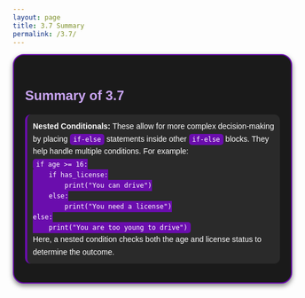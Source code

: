 ```yaml
---
layout: page
title: 3.7 Summary
permalink: /3.7/
---
```


<style>
  .summary-box {
    background-color: #1a1a1a; /* Dark background */
    color: #ffffff; /* White text */
    border: 2px solid #6a0dad; /* Purple border */
    border-radius: 20px; /* Rounded corners */
    padding: 20px;
    font-family: Arial, sans-serif; /* Clean font */
    line-height: 1.6; /* Improve readability */
    box-shadow: 0 4px 8px rgba(0, 0, 0, 0.5); /* Subtle shadow */
  }
  
  .summary-box h2 {
    color: #cba6f7; /* Light purple heading */
    font-size: 1.5rem;
    margin-bottom: 15px;
  }
  
  .summary-box ul {
    list-style-type: none; /* Remove default bullet points */
    padding-left: 0;
  }
  
  .summary-box li {
    background-color: #2a2a2a; /* Slightly lighter for list items */
    padding: 10px;
    margin-bottom: 8px;
    border-left: 4px solid #6a0dad; /* Purple border on list items */
    border-radius: 10px;
  }
  
  .summary-box code {
    background-color: #6a0dad; /* Purple code background */
    padding: 3px 6px;
    border-radius: 5px;
    color: #ffffff; /* White code text */
  }
</style>

<div class="summary-box">
  <h2>Summary of 3.7</h2>
  <ul>
    <li><strong>Nested Conditionals:</strong> These allow for more complex decision-making by placing <code>if-else</code> statements inside other <code>if-else</code> blocks. They help handle multiple conditions. For example:
      <br><code>if age >= 16:<br>&nbsp;&nbsp;&nbsp;&nbsp;if has_license:<br>&nbsp;&nbsp;&nbsp;&nbsp;&nbsp;&nbsp;&nbsp;&nbsp;print("You can drive")<br>&nbsp;&nbsp;&nbsp;&nbsp;else:<br>&nbsp;&nbsp;&nbsp;&nbsp;&nbsp;&nbsp;&nbsp;&nbsp;print("You need a license")<br>else:<br>&nbsp;&nbsp;&nbsp;&nbsp;print("You are too young to drive")</code>
      <br> Here, a nested condition checks both the age and license status to determine the outcome.</li>
  </ul>
</div>
